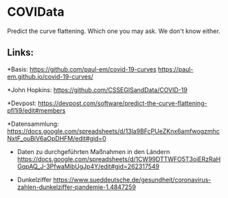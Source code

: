 # COVIData
Predict the curve flattening. Which one you may ask. We don't know either.


## Links:

*Basis:
https://github.com/paul-em/covid-19-curves
https://paul-em.github.io/covid-19-curves/

*John Hopkins: 
https://github.com/CSSEGISandData/COVID-19

*Devpost:
https://devpost.com/software/predict-the-curve-flattening-pfl1i9/edit#members

*Datensammlung:
https://docs.google.com/spreadsheets/d/13la9BFcPUeZKnx6amfwogzmhcNxtF_ouBiV6aOpDHFM/edit#gid=0

* Daten zu durchgeführten Maßnahmen in den Ländern
https://docs.google.com/spreadsheets/d/1CW99DTTWFO5T3oiERzRaHGqpAQ_J-3PfwaMibUgJp4Y/edit#gid=262317549

* Dunkelziffer
https://www.sueddeutsche.de/gesundheit/coronavirus-zahlen-dunkelziffer-pandemie-1.4847259
